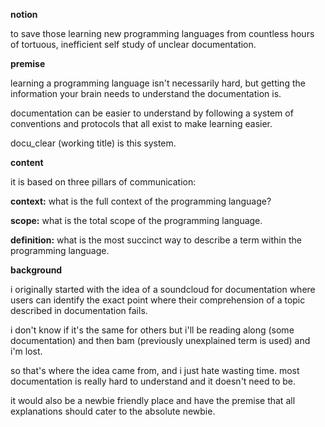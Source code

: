 <b>notion</b>
 
to save those learning new programming languages from countless hours  
of tortuous, inefficient self study of unclear documentation. 

<b>premise</b>  

learning a programming language isn't necessarily hard, but getting the  
information your brain needs to understand the documentation is. 

documentation can be easier to understand by following a system of  
conventions and protocols that all exist to make learning easier. 

docu_clear (working title) is this system. 

<b>content</b>  

it is based on three pillars of communication:

<b>context:</b>  what is the full context of the programming language? 

<b>scope:</b>  what is the total scope of the programming language. 

<b>definition:</b>  what is the most succinct way to describe a term within the  
programming language. 

<b>background</b>  

i originally started with the idea of a soundcloud for documentation where  
users can identify the exact point where their comprehension of a topic  
described in documentation fails.

i don't know if it's the same for others but i'll be reading along (some  
documentation) and then bam (previously unexplained term is used) and  
i'm lost. 

so that's where the idea came from, and i just hate wasting time. most  
documentation is really hard to understand and it doesn't need to be. 

it would also be a newbie friendly place and have the premise that all  
explanations should cater to the absolute newbie. 
